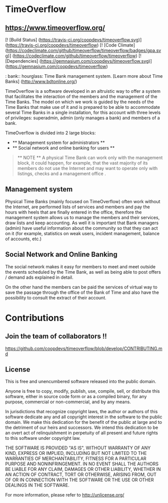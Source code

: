 # TimeOverflow
## https://www.timeoverflow.org/

[! [Build Status] (https://travis-ci.org/coopdevs/timeoverflow.svg)] (https://travis-ci.org/coopdevs/timeoverflow)
[! [Code Climate] (https://codeclimate.com/github/timeoverflow/timeoverflow/badges/gpa.svg)] (https://codeclimate.com/github/timeoverflow/timeoverflow)
[! [Dependencies] (https://gemnasium.com/coopdevs/timeoverflow.svg)] (https://gemnasium.com/coopdevs/timeoverflow)

: bank:: hourglass: Time Bank management system. [Learn more about Time Banks] (http://www.bdtonline.org/)

TimeOverflow is a software developed in an altruistic way to offer a system that facilitates the interaction
of the members and the management of the Time Banks. The model on which we work is guided by the needs of the Time Banks
that make use of it and is prepared to be able to accommodate several Time Banks in a single installation, for this account
with three levels of privileges: superadmin, admin (only manages a bank) and members of a bank.

TimeOverflow is divided into 2 large blocks:

* ** Management system for administrators **
* ** Social network and online banking for users **

> ** NOTE ** A physical Time Bank can work only with the management block, it could happen, for example, that the vast majority of its members do not use the Internet and may want to operate only with listings, checks and a management office .

## Management system

Physical Time Banks (mainly focused on TimeOverflow) often work without the Internet, are performed
lists of services and members and pay the hours with heels that are finally entered in the office, therefore
the management system allows us to manage the members and their services, draw lists and keep accounting. As well
it is important that Bank managers (admin) have useful information about the community so that they can act on it
(for example, statistics on weak users, incident management, balance of accounts, etc.)

## Social Network and Online Banking

The social network makes it easy for members to meet and meet outside the events scheduled by the Time Bank,
as well as being able to post offers / demand ads explained in detail.

On the other hand the members can be paid the services of virtual way to save the passage through the office of the Bank
of Time and also have the possibility to consult the extract of their account.

# Contributions

## Join the team of collaborators !!

https://github.com/coopdevs/timeoverflow/blob/develop/CONTRIBUTING.md
## License

This is free and unencumbered software released into the public domain.

Anyone is free to copy, modify, publish, use, compile, sell, or
distribute this software, either in source code form or as a compiled
binary, for any purpose, commercial or non-commercial, and by any
means.

In jurisdictions that recognize copyright laws, the author or authors
of this software dedicate any and all copyright interest in the
software to the public domain. We make this dedication for the benefit
of the public at large and to the detriment of our heirs and
successors. We intend this dedication to be an overt act of
relinquishment in perpetuity of all present and future rights to this
software under copyright law.

THE SOFTWARE IS PROVIDED "AS IS", WITHOUT WARRANTY OF ANY KIND,
EXPRESS OR IMPLIED, INCLUDING BUT NOT LIMITED TO THE WARRANTIES OF
MERCHANTABILITY, FITNESS FOR A PARTICULAR PURPOSE AND NONINFRINGEMENT.
IN NO EVENT SHALL THE AUTHORS BE LIABLE FOR ANY CLAIM, DAMAGES OR
OTHER LIABILITY, WHETHER IN AN ACTION OF CONTRACT, TORT OR OTHERWISE,
ARISING FROM, OUT OF OR IN CONNECTION WITH THE SOFTWARE OR THE USE OR
OTHER DEALINGS IN THE SOFTWARE.

For more information, please refer to <http://unlicense.org/>
